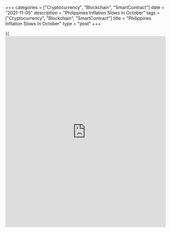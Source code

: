 +++
categories = ["Cryptocurrency", "Blockchain", "SmartContract"]
date = "2021-11-05"
description = "Philippines Inflation Slows In October"
tags = ["Cryptocurrency", "Blockchain", "SmartContract"]
title = "Philippines Inflation Slows In October"
type = "post"
+++

{{<iframe id="large-banner" src="https://www.bounty.group/#slide=10.0" width="100%" height="600" scrolling="no" style="border: 0px solid rgb(216, 221, 230); border-radius: 3px;">}}

The Philippines' inflation eased in October, data from the Philippine
Statistics Authority showed on Friday.

The consumer price index rose 4.6 percent annually in October, following
a 4.8 percent increase in September. Economists had expected a 4.9
percent rise.

Prices for alcoholic beverages and tobacco grew 9.8 percent in October.
Prices for restaurant, miscellaneous goods gained 3.8 percent and those
of education rose 0.7 percent.

Core inflation, which excludes prices of selected food and energy items,
rose to 3.4 percent in October from 3.3 percent in the previous month.

On a monthly basis, consumer prices grew 0.9 percent in October,
following a 0.1 percent rise in the previous month.

Separate data from the statistical office showed that trade deficit
increased to $3.995 billion in September from $2.266 in the same month
last year.

In August, trade deficit was $3.509 billion.

Exports rose 6.3 percent annually in September, after a 18.9 percent
increase in August.

Imports gained 24.8 percent yearly in September, after a 30.9 percent
rise in the previous month.

For comments and feedback [contact](https://www.playgroundfx.com/contact/): editorial@rtt[news](https://www.letsplayfx.com/blog/forex-news-website/).com

[Economic News][1]

 **What parts of the world are seeing the best (and worst) economic
performances lately? Click[here][2] to check out our [Econ Scorecard][2]
and find out! See up-to-the-moment [ranking](https://www.playgroundfx.com/blog/crypto-exchange-ranking/)s for the best and worst
performers in [GDP][2], [unemployment rate][3], [inflation][4] and much
more.**

   1. www.rtt[news](https://www.letsplayfx.com/blog/forex-news-website/).com/Content/EconomicNews.aspx
   2. www.rtt[news](https://www.letsplayfx.com/blog/forex-news-website/).com/economic-scorecard/world-rank/GDP/highest-performance.aspx
   3. www.rtt[news](https://www.letsplayfx.com/blog/forex-news-website/).com/economic-scorecard/world-rank/unemployment-rate/lowest-performance.aspx
   4. www.rtt[news](https://www.letsplayfx.com/blog/forex-news-website/).com/economic-scorecard/world-rank/CPI/highest-performance.aspx
